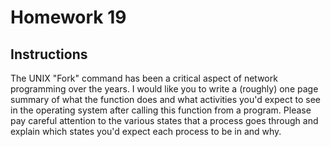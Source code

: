 # Homework 19

## Instructions

The UNIX "Fork" command has been a critical aspect of network programming over the years. I would like you to write a (roughly) one page summary of what the function does and what activities you'd expect to see in the operating system after calling this function from a program. Please pay careful attention to the various states that a process goes through and explain which states you'd expect each process to be in and why.